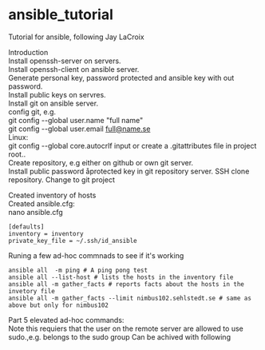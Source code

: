 # ansible_tutorial

Tutorial for ansible, following Jay LaCroix  

Introduction  
Install openssh-server on servers.  
Install openssh-client on ansible server.  
Generate personal key, password protected and ansible key with out password.  
Install public keys on servres.  
Install git on ansible server.  
config git, e.g.  
git config --global user.name "full name"  
git config --global user.email  full@name.se  
Linux:  
git config --global core.autocrlf input
or create a .gitattributes file in project root..  
Create repository, e.g either on github or own git server.  
Install public password åprotected key in git repository server.
SSH clone repository. Change to git project  

Created inventory of hosts  
Created ansible.cfg:  
nano ansible.cfg   

    [defaults]  
    inventory = inventory  
    private_key_file = ~/.ssh/id_ansible  
  
  
Runing a few ad-hoc commnads to see if it's working  

    ansible all  -m ping # A ping pong test  
    ansible all --list-host # lists the hosts in the inventory file  
    ansible all -m gather_facts # reports facts about the hosts in the invetory file  
    ansible all -m gather_facts --limit nimbus102.sehlstedt.se # same as above but only for nimbus102  
  
Part 5 elevated ad-hoc commands:  
Note this requiers that the user on the remote server are allowed to use sudo.,e.g. belongs to the sudo group
Can be achived with following command as root on each server in the inventory list:
    usermod -aG sudo username  
  
  
Now try following:  
    ansible all -m apt -a update_cache=true # Failes needs sudo  
The --become -> ask to sombody else.  
The --ask-become-pass -> ask for password e.g. sudo   
    ansible all -m apt -a update_cache=true --become --ask-become-pass # works
Check /var/log/apt on a apointed server  
  
Install packages  
    ansible all -m apt -a name=vim-nox --become --ask-become-pass    
    ansible all -m apt -a name=tmux --become --ask-become-pass  
The above will install the packages if not already installed.  
  
    ansible all -m apt -a name=tmux --become --ask-become-pass  
The above will fail because tmux is already installed.  
  
    ansible all -m apt -a "name=tmux state=latest" --become --ask-become-pass  
The above will install lastest version if available and belongs to a "higher version"  
  
The below will upgrade to new version, if avaiable.  
  
    ansible all -m apt -a "upgrade=dist" --become --ask-become-pass  
  
To be continued.






